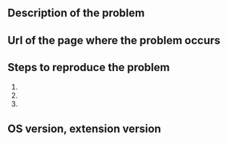 ## Description of the problem


## Url of the page where the problem occurs


## Steps to reproduce the problem
1.
2.
3.

## OS version, extension version

